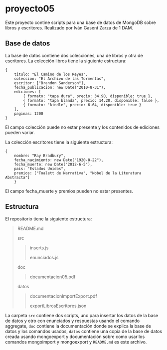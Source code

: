 # proyecto05
Este proyecto contine scripts para una base de datos de MongoDB sobre libros y escritores. Realizado por Iván Gasent Zarza de 1 DAM.

## Base de datos
La base de datos contiene dos colecciones, una de libros y otra de escritores. La colección libros tiene la siguiente estructura:

```
{
    titulo: "El Camino de los Reyes",
    coleccion: "El Archivo de las Tormentas",
    escritor: ["Brandon Sanderson"],
    fecha_publicacion: new Date("2010-8-31"),
    ediciones: [
        { formato: "tapa dura", precio: 34.90, disponible: true },
        { formato: "tapa blanda", precio: 14.20, disponible: false },
        { formato: "kindle", precio: 6.64, disponible: true }
    ],
    paginas: 1200
}
```
El campo colección puede no estar presente y los contenidos de ediciones pueden variar.

La colección escritores tiene la siguiente estructura: 

```
{
    nombre: "Ray Bradbury",
    fecha_nacimiento: new Date("1920-8-22"),
    fecha_muerte: new Date("2012-6-5"),
    pais: "Estados Unidos",
    premios: ["Toalett de Narrativa", "Nobel de la Literatura Abstracta"]
    }
```
El campo fecha_muerte y premios pueden no estar presentes.

## Estructura
El repositorio tiene la siguiente estructura:
>README.md
>
>src
>>inserts.js
>>
>>enunciados.js
>
>doc
>>documentacion05.pdf
>
>datos
>>documentacionImportExport.pdf
>>
>>exportLibrosEscritores.json

La carpeta `src` contiene dos scripts, uno para insertar los datos de la base de datos y otro con enunciados y respuestas usando el comando aggregate, `doc` contiene la documentación donde se explica la base de datos y los comandos usados, `datos` contiene una copia de la base de datos creada usando mongoexport y documentación sobre como usar los comandos mongoimport y mongoexport y `README.md` es este archivo.
